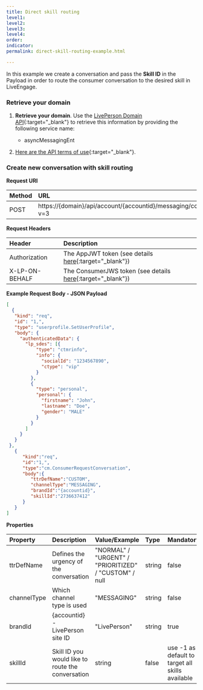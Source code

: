 ```yaml
---
title: Direct skill routing
level1:
level2:
level3:
level4:
order:
indicator: 
permalink: direct-skill-routing-example.html

---
```


In this example we create a conversation and pass the **Skill ID** in the Payload in order to route the consumer conversation to the desired skill in LiveEngage.

### Retrieve your domain

1. **Retrieve your domain**. Use the [LivePerson Domain API](agent-domain-domain-api.html){:target="_blank"} to retrieve this information by providing the following service name:

	* asyncMessagingEnt

2. [Here are the API terms of use](https://www.liveperson.com/policies/apitou){:target="_blank"}.

### Create new conversation with skill routing

**Request URI**

| Method | URL  |
| :--- | :--- |
| POST | https://{domain}/api/account/{accountid}/messaging/consumer/conversation?v=3 |

**Request Headers**

| Header | Description |
| :--- | :--- |
| Authorization | The AppJWT token (see details [here](Create_AppJWT.html){:target="_blank"}) |
| X-LP-ON-BEHALF | The ConsumerJWS token (see details [here](Create_ConsumerJWS.html){:target="_blank"}) |

**Example Request Body - JSON Payload**

```json
[  
  {
   "kind": "req",
   "id": "1,",
   "type": "userprofile.SetUserProfile",
   "body": {
     "authenticatedData": {
       "lp_sdes": [{
           "type": "ctmrinfo",
           "info": {
             "socialId": "1234567890",
             "ctype": "vip"
           }
         },
         {
           "type": "personal",
           "personal": {
             "firstname": "John",
             "lastname": "Doe",
             "gender": "MALE"
           }
         }
       ]
     }
   }
 },
   {  
      "kind":"req",
      "id":"1,",
      "type":"cm.ConsumerRequestConversation",
      "body":{  
         "ttrDefName":"CUSTOM",
         "channelType":"MESSAGING",
         "brandId":"{accountid}",
         "skillId":"2736637412"
      }
   }
]
```
**Properties**

| Property  | Description | Value/Example | Type | Mandatory | Notes |
| :--- | :--- | :--- | :--- | :--- | :--- |
| ttrDefName | Defines the urgency of the conversation | "NORMAL" / "URGENT" / "PRIORITIZED" / "CUSTOM" / null | string | false |
| channelType | Which channel type is used | "MESSAGING" | string | false | Always use MESSAGING |
| brandId | {accountid} - LivePerson site ID | "LivePerson" |  string | true |
| skillId | Skill ID you would like to route the conversation | string | false | use -1 as default to target all skills available |
